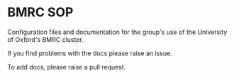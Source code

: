 # BMRC SOP

Configuration files and documentation for the group's use of the University of Oxford's BMRC cluster.

If you find problems with the docs please raise an issue.

To add docs, please raise a pull request.

